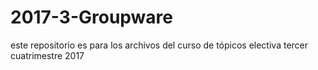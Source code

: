 # 2017-3-Groupware
este repositorio es para los archivos del curso de tópicos electiva tercer cuatrimestre 2017
